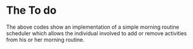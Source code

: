 # The To do

The above codes show an implementation of a simple morning routine scheduler which allows the individual involved to add or remove activities from his or her morning routine.
